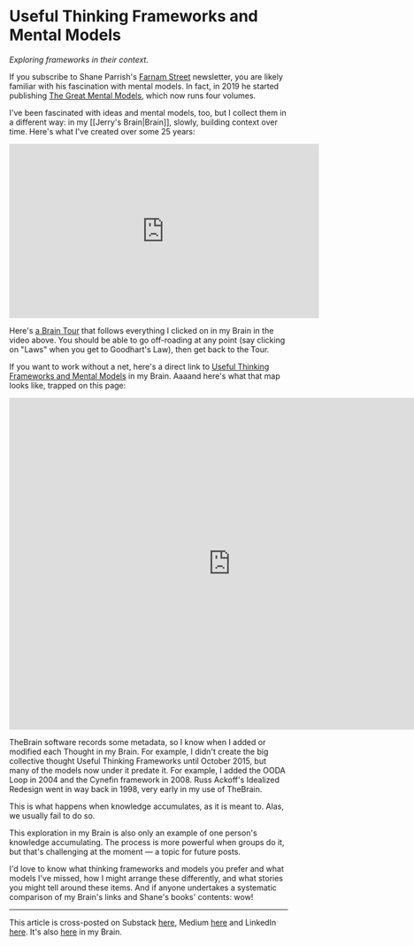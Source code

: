 # Useful Thinking Frameworks and Mental Models
 
*Exploring frameworks in their context.*

If you subscribe to Shane Parrish's [Farnam Street](https://fs.blog/) newsletter, you are likely familiar with his fascination with mental models. In fact, in 2019 he started publishing [The Great Mental Models](https://www.amazon.com/gp/product/B07P79P8ST/jerrymichalskisr), which now runs four volumes. 

I've been fascinated with ideas and mental models, too, but I collect them in a different way: in my [[Jerry's Brain|Brain]], slowly, building context over time. Here's what I've created over some 25 years: 

<iframe width="560" height="315" src="https://www.youtube.com/embed/WHquk_s6V-0?si=DSFPF6T2Wuu3TrVE" title="YouTube video player" frameborder="0" allow="accelerometer; autoplay; clipboard-write; encrypted-media; gyroscope; picture-in-picture; web-share" referrerpolicy="strict-origin-when-cross-origin" allowfullscreen></iframe>



Here's [a Brain Tour](https://bra.in/2joa45) that follows everything I clicked on in my Brain in the video above. You should be able to go off-roading at any point (say clicking on "Laws" when you get to Goodhart's Law), then get back to the Tour. 

If you want to work without a net, here's a direct link to [Useful Thinking Frameworks and Mental Models](https://bra.in/8vPM9p) in my Brain. Aaaand here's what that map looks like, trapped on this page: 

<iframe width="800" height="600" src="https://app.thebrain.com/brain/3d80058c-14d8-5361-0b61-a061f89baf87/82b38fb8-2149-0c11-e548-8141d082267e" frameborder="0"></iframe>

TheBrain software records some metadata, so I know when I added or modified each Thought in my Brain. For example, I didn't create the big collective thought Useful Thinking Frameworks until October 2015, but many of the models now under it predate it. For example, I added the OODA Loop in 2004 and the Cynefin framework in 2008. Russ Ackoff's Idealized Redesign went in way back in 1998, very early in my use of TheBrain. 

This is what happens when knowledge accumulates, as it is meant to. Alas, we usually fail to do so. 

This exploration in my Brain is also only an example of one person's knowledge accumulating. The process is more powerful when groups do it, but that's challenging at the moment — a topic for future posts. 

I'd love to know what thinking frameworks and models you prefer and what models I've missed, how I might arrange these differently, and what stories you might tell around these items. And if anyone undertakes a systematic comparison of my Brain's links and Shane's books' contents: wow! 

--- 
This article is cross-posted on Substack [here](), Medium [here]() and LinkedIn [here](). It's also [here](https://bra.in/6pxWwK) in my Brain. 